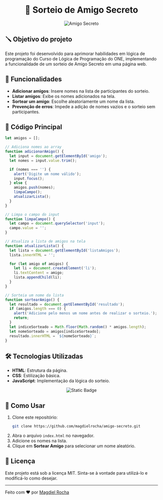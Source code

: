 ﻿<h1 align="center">🎁 Sorteio de Amigo Secreto</h1>
<p align="center">
  <img src="https://github.com/user-attachments/assets/04841caf-7b73-4980-973a-036abec89b1f" alt="Amigo Secreto">
</p>

## 🪛 Objetivo do projeto

Este projeto foi desenvolvido para aprimorar habilidades em lógica de programação do Curso de Lógica de Programação do ONE, implementando a funcionalidade de um sorteio de Amigo Secreto em uma página web.

## 🚀 Funcionalidades

- **Adicionar amigos**: Insere nomes na lista de participantes do sorteio.
- **Listar amigos**: Exibe os nomes adicionados na tela.
- **Sortear um amigo**: Escolhe aleatoriamente um nome da lista.
- **Prevenção de erros**: Impede a adição de nomes vazios e o sorteio sem participantes.

## 📜 Código Principal

```javascript
let amigos = [];

// Adiciona nomes ao array
function adicionarAmigo() {
  let input = document.getElementById('amigo');
  let nomes = input.value.trim();

  if (nomes === '') {
    alert('Digite um nome válido');
    input.focus();
  } else {
    amigos.push(nomes);
    limpaCampo();
    atualizarLista();
  }
}

// Limpa o campo do input
function limpaCampo() { 
  let campo = document.querySelector('input');
  campo.value = '';
}

// Atualiza a lista de amigos na tela
function atualizarLista() {
  let lista = document.getElementById('listaAmigos');
  lista.innerHTML = '';

  for (let amigo of amigos) {
    let li = document.createElement('li');
    li.textContent = amigo;
    lista.appendChild(li);
  }
}

// Sorteia um nome da lista
function sortearAmigo() {
  let resultado = document.getElementById('resultado');
  if (amigos.length === 0) {
    alert('Adicione pelo menos um nome antes de realizar o sorteio.');
    return;
  }
  let indiceSorteado = Math.floor(Math.random() * amigos.length);
  let nomeSorteado = amigos[indiceSorteado];
  resultado.innerHTML = `${nomeSorteado}`;
}
```

## 🛠️ Tecnologias Utilizadas

- **HTML**: Estrutura da página.
- **CSS**: Estilização básica.
- **JavaScript**: Implementação da lógica do sorteio.

<p align="center">
  <img src="https://img.shields.io/badge/STATUS-CONCLU%C3%8DDO-GREEN" alt="Static Badge">
</p>

## 📌 Como Usar

1. Clone este repositório:
   ```bash
   git clone https://github.com/magdielrocha/amigo-secreto.git
   ```
2. Abra o arquivo `index.html` no navegador.
3. Adicione os nomes na lista.
4. Clique em **Sortear Amigo** para selecionar um nome aleatório.

## 📜 Licença

Este projeto está sob a licença MIT. Sinta-se à vontade para utilizá-lo e modificá-lo como desejar.

---

Feito com ❤️ por [Magdiel Rocha](https://github.com/magdielrocha)





